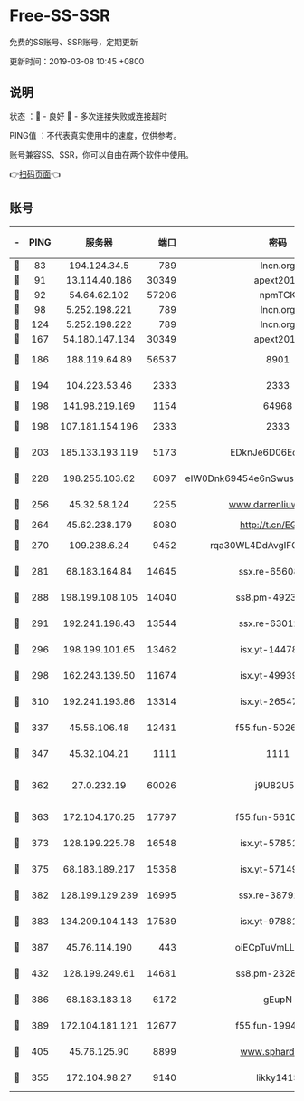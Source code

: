 # Free-SS-SSR

免费的SS账号、SSR账号，定期更新

更新时间：2019-03-08 10:45 +0800

## 说明

状态     ：🙂 - 良好 🙁 - 多次连接失败或连接超时

PING值   ：不代表真实使用中的速度，仅供参考。

账号兼容SS、SSR，你可以自由在两个软件中使用。

👉[扫码页面](https://liesauer.github.io/Free-SS-SSR/)👈

## 账号

|-|PING|服务器|端口|密码|加密方式|区域|
|:----:|:----:|:-----:|-----:|:----:|:----:|:----:|
|🙂|83|194.124.34.5|789|lncn.org|rc4|JP|
|🙂|91|13.114.40.186|30349|apext2019|chacha20|JP|
|🙂|92|54.64.62.102|57206|npmTCK|rc4-md5|JP|
|🙂|98|5.252.198.221|789|lncn.org|rc4|JP|
|🙂|124|5.252.198.222|789|lncn.org|rc4|JP|
|🙂|167|54.180.147.134|30349|apext2019|chacha20|KR|
|🙂|186|188.119.64.89|56537|8901|aes-256-cfb|RU|
|🙂|194|104.223.53.46|2333|2333|aes-256-cfb|US|
|🙂|198|141.98.219.169|1154|64968|chacha20|US|
|🙂|198|107.181.154.196|2333|2333|aes-256-cfb|US|
|🙂|203|185.133.193.119|5173|EDknJe6D06EoWDaw|aes-256-cfb|US|
|🙂|228|198.255.103.62|8097|eIW0Dnk69454e6nSwuspv9DmS201tQ0D|aes-256-cfb|US|
|🙂|256|45.32.58.124|2255|www.darrenliuwei.com|aes-256-cfb|JP|
|🙂|264|45.62.238.179|8080|http://t.cn/EGJIyrl|rc4-md5|CA|
|🙂|270|109.238.6.24|9452|rqa30WL4DdAvgIFG6Fs3znzTa|aes-256-cfb|FR|
|🙂|281|68.183.164.84|14645|ssx.re-65608232|aes-256-cfb|US|
|🙂|288|198.199.108.105|14040|ss8.pm-49239037|aes-256-cfb|US|
|🙂|291|192.241.198.43|13544|ssx.re-63012988|aes-256-cfb|US|
|🙂|296|198.199.101.65|13462|isx.yt-14478086|aes-256-cfb|US|
|🙂|298|162.243.139.50|11674|isx.yt-49939991|aes-256-cfb|US|
|🙂|310|192.241.193.86|13314|isx.yt-26547627|aes-256-cfb|US|
|🙂|337|45.56.106.48|12431|f55.fun-50265389|aes-256-cfb|US|
|🙂|347|45.32.104.21|1111|1111|aes-256-cfb|SG|
|🙂|362|27.0.232.19|60026|j9U82U53|xchacha20-ietf-poly1305|HK|
|🙂|363|172.104.170.25|17797|f55.fun-56102907|aes-256-cfb|SG|
|🙂|373|128.199.225.78|16548|isx.yt-57851820|aes-256-cfb|SG|
|🙂|375|68.183.189.217|15358|isx.yt-57149233|aes-256-cfb|SG|
|🙂|382|128.199.129.239|16995|ssx.re-38792926|aes-256-cfb|SG|
|🙂|383|134.209.104.143|17589|isx.yt-97881825|aes-256-cfb|SG|
|🙂|387|45.76.114.190|443|oiECpTuVmLLxk4Ts|aes-256-cfb|AU|
|🙂|432|128.199.249.61|14681|ss8.pm-23285637|aes-256-cfb|SG|
|🙂|386|68.183.183.18|6172|gEupN|aes-256-cfb|SG|
|🙂|389|172.104.181.121|12677|f55.fun-19942121|aes-256-cfb|SG|
|🙂|405|45.76.125.90|8899|www.sphard.com|aes-256-cfb|AU|
|🙁|355|172.104.98.27|9140|likky1415|aes-256-cfb|JP|

